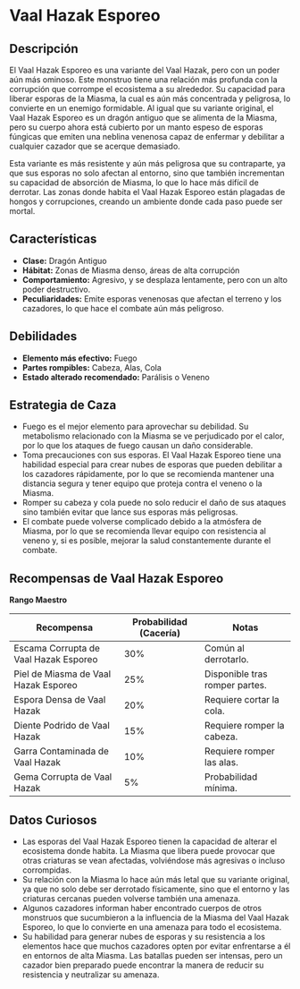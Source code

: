 # Vaal Hazak Esporeo

## Descripción
El Vaal Hazak Esporeo es una variante del Vaal Hazak, pero con un poder aún más ominoso. Este monstruo tiene una relación más profunda con la corrupción que corrompe el ecosistema a su alrededor. Su capacidad para liberar esporas de la Miasma, la cual es aún más concentrada y peligrosa, lo convierte en un enemigo formidable. Al igual que su variante original, el Vaal Hazak Esporeo es un dragón antiguo que se alimenta de la Miasma, pero su cuerpo ahora está cubierto por un manto espeso de esporas fúngicas que emiten una neblina venenosa capaz de enfermar y debilitar a cualquier cazador que se acerque demasiado.

Esta variante es más resistente y aún más peligrosa que su contraparte, ya que sus esporas no solo afectan al entorno, sino que también incrementan su capacidad de absorción de Miasma, lo que lo hace más difícil de derrotar. Las zonas donde habita el Vaal Hazak Esporeo están plagadas de hongos y corrupciones, creando un ambiente donde cada paso puede ser mortal.

## Características
- **Clase:** Dragón Antiguo
- **Hábitat:** Zonas de Miasma denso, áreas de alta corrupción
- **Comportamiento:** Agresivo, y se desplaza lentamente, pero con un alto poder destructivo.
- **Peculiaridades:** Emite esporas venenosas que afectan el terreno y los cazadores, lo que hace el combate aún más peligroso.

## Debilidades
- **Elemento más efectivo:** Fuego
- **Partes rompibles:** Cabeza, Alas, Cola
- **Estado alterado recomendado:** Parálisis o Veneno

## Estrategia de Caza
- Fuego es el mejor elemento para aprovechar su debilidad. Su metabolismo relacionado con la Miasma se ve perjudicado por el calor, por lo que los ataques de fuego causan un daño considerable.
- Toma precauciones con sus esporas. El Vaal Hazak Esporeo tiene una habilidad especial para crear nubes de esporas que pueden debilitar a los cazadores rápidamente, por lo que se recomienda mantener una distancia segura y tener equipo que proteja contra el veneno o la Miasma.
- Romper su cabeza y cola puede no solo reducir el daño de sus ataques sino también evitar que lance sus esporas más peligrosas.
- El combate puede volverse complicado debido a la atmósfera de Miasma, por lo que se recomienda llevar equipo con resistencia al veneno y, si es posible, mejorar la salud constantemente durante el combate.

## Recompensas de Vaal Hazak Esporeo
**Rango Maestro**

| Recompensa                          | Probabilidad (Cacería) | Notas                                |
| ------------------------------------ | ---------------------- | ------------------------------------ |
| Escama Corrupta de Vaal Hazak Esporeo | 30%                    | Común al derrotarlo.                 |
| Piel de Miasma de Vaal Hazak Esporeo  | 25%                    | Disponible tras romper partes.      |
| Espora Densa de Vaal Hazak            | 20%                    | Requiere cortar la cola.            |
| Diente Podrido de Vaal Hazak          | 15%                    | Requiere romper la cabeza.          |
| Garra Contaminada de Vaal Hazak       | 10%                    | Requiere romper las alas.           |
| Gema Corrupta de Vaal Hazak           | 5%                     | Probabilidad mínima.                |

## Datos Curiosos
- Las esporas del Vaal Hazak Esporeo tienen la capacidad de alterar el ecosistema donde habita. La Miasma que libera puede provocar que otras criaturas se vean afectadas, volviéndose más agresivas o incluso corrompidas.
- Su relación con la Miasma lo hace aún más letal que su variante original, ya que no solo debe ser derrotado físicamente, sino que el entorno y las criaturas cercanas pueden volverse también una amenaza.
- Algunos cazadores informan haber encontrado cuerpos de otros monstruos que sucumbieron a la influencia de la Miasma del Vaal Hazak Esporeo, lo que lo convierte en una amenaza para todo el ecosistema.
- Su habilidad para generar nubes de esporas y su resistencia a los elementos hace que muchos cazadores opten por evitar enfrentarse a él en entornos de alta Miasma. Las batallas pueden ser intensas, pero un cazador bien preparado puede encontrar la manera de reducir su resistencia y neutralizar su amenaza.